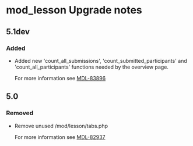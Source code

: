 # mod_lesson Upgrade notes

## 5.1dev

### Added

- Added new 'count_all_submissions', 'count_submitted_participants' and 'count_all_participants' functions needed by the overview page.

  For more information see [MDL-83896](https://tracker.moodle.org/browse/MDL-83896)

## 5.0

### Removed

- Remove unused /mod/lesson/tabs.php

  For more information see [MDL-82937](https://tracker.moodle.org/browse/MDL-82937)
